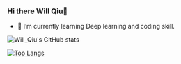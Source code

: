 ### Hi there Will Qiu👋

- 🌱 I’m currently learning Deep learning and coding skill.

<!--
**greamown/greamown** is a ✨ _special_ ✨ repository because its `README.md` (this file) appears on your GitHub profile.

Here are some ideas to get you started:

- 🔭 I’m currently working on ...
- 🌱 I’m currently learning ...
- 👯 I’m looking to collaborate on ...
- 🤔 I’m looking for help with ...
- 💬 Ask me about ...
- 📫 How to reach me: ...
- 😄 Pronouns: ...
- ⚡ Fun fact: ...
-->

![Will_Qiu's GitHub stats](https://github-readme-stats.vercel.app/api?username=greamown&show_icons=true&bg_color=00000000)

[![Top Langs](https://github-readme-stats.vercel.app/api/top-langs/?username=greamown&layout=donut)](https://github.com/greamown/github-readme-stats)
